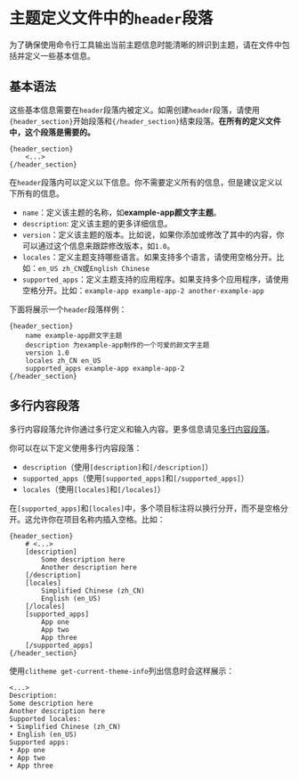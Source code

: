 # 主题定义文件中的`header`段落

为了确保使用命令行工具输出当前主题信息时能清晰的辨识到主题，请在文件中包括并定义一些基本信息。

## 基本语法

这些基本信息需要在`header`段落内被定义。如需创建`header`段落，请使用`{header_section}`开始段落和`{/header_section}`结束段落。**在所有的定义文件中，这个段落是需要的。**

```plaintext
{header_section}
    <...>
{/header_section}
```

在`header`段落内可以定义以下信息。你不需要定义所有的信息，但是建议定义以下所有的信息。

- `name`：定义该主题的名称，如**example-app颜文字主题**。
- `description`: 定义该主题的更多详细信息。
- `version`：定义该主题的版本。比如说，如果你添加或修改了其中的内容，你可以通过这个信息来跟踪修改版本，如`1.0`。
- `locales`：定义主题支持哪些语言。如果支持多个语言，请使用空格分开。比如：`en_US zh_CN`或`English Chinese`
- `supported_apps`：定义主题支持的应用程序。如果支持多个应用程序，请使用空格分开。比如：`example-app example-app-2 another-example-app`

下面将展示一个`header`段落样例：

```plaintext
{header_section}
    name example-app颜文字主题
    description 为example-app制作的一个可爱的颜文字主题
    version 1.0
    locales zh_CN en_US
    supported_apps example-app example-app-2
{/header_section}
```

## 多行内容段落

多行内容段落允许你通过多行定义和输入内容。更多信息请见[多行内容段落](多行内容段落.md)。

你可以在以下定义使用多行内容段落：

- `description`（使用`[description]`和`[/description]`）
- `supported_apps`（使用`[supported_apps]`和`[/supported_apps]`）
- `locales`（使用`[locales]`和`[/locales]`）

在`[supported_apps]`和`[locales]`中，多个项目标注将以换行分开，而不是空格分开。这允许你在项目名称内插入空格。比如：

```plaintext
{header_section}
    # <...>
    [description]
        Some description here
        Another description here
    [/description]
    [locales]
        Simplified Chinese (zh_CN)
        English (en_US)
    [/locales]
    [supported_apps]
        App one
        App two
        App three
    [/supported_apps]
{/header_section}
```

使用`clitheme get-current-theme-info`列出信息时会这样展示：

```plaintext
<...>
Description:
Some description here
Another description here
Supported locales:
• Simplified Chinese (zh_CN)
• English (en_US)
Supported apps:
• App one
• App two
• App three
```